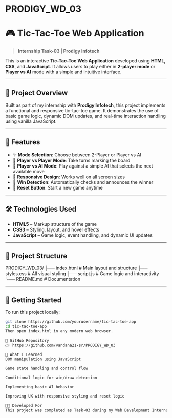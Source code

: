 # PRODIGY_WD_03
# 🎮 Tic-Tac-Toe Web Application

> **Internship Task-03 | Prodigy Infotech**

This is an interactive **Tic-Tac-Toe Web Application** developed using **HTML**, **CSS**, and **JavaScript**. It allows users to play either in **2-player mode** or **Player vs AI** mode with a simple and intuitive interface.

---

## 📌 Project Overview

Built as part of my internship with **Prodigy Infotech**, this project implements a functional and responsive tic-tac-toe game. It demonstrates the use of basic game logic, dynamic DOM updates, and real-time interaction handling using vanilla JavaScript.

---

## 🎯 Features

- ✨ **Mode Selection**: Choose between 2-Player or Player vs AI
- 👤 **Player vs Player Mode**: Take turns marking the board
- 🤖 **Player vs AI Mode**: Play against a simple AI that selects the next available move
- 📱 **Responsive Design**: Works well on all screen sizes
- 🎯 **Win Detection**: Automatically checks and announces the winner
- 🔁 **Reset Button**: Start a new game anytime

---

## 🛠️ Technologies Used

- **HTML5** – Markup structure of the game
- **CSS3** – Styling, layout, and hover effects
- **JavaScript** – Game logic, event handling, and dynamic UI updates

---

## 📂 Project Structure

PRODIGY_WD_03/
├── index.html # Main layout and structure
├── styles.css # All visual styling
├── script.js # Game logic and interactivity
└── README.md # Documentation

---

## 🚀 Getting Started

To run this project locally:

```bash
git clone https://github.com/yourusername/tic-tac-toe-app
cd tic-tac-toe-app
Then open index.html in any modern web browser.

🔗 GitHub Repository
👉 https://github.com/vandana21-sr/PRODIGY_WD_03

📖 What I Learned
DOM manipulation using JavaScript

Game state handling and control flow

Conditional logic for win/draw detection

Implementing basic AI behavior

Improving UX with responsive styling and reset logic

👨‍💻 Developed For
This project was completed as Task-03 during my Web Development Internship at Prodigy Infotech.
